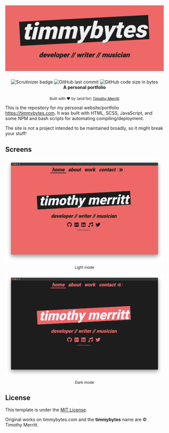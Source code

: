 <h1 align="center">
  <img src="./img/timmybytes-header-subtitle.png" alt="Timmybytes logo banner, which reads: timmybytes, developer, writer, musician" />
</h1>

<div align="center">

  <img src="https://scrutinizer-ci.com/g/timmybytes/timmybytes-website/badges/quality-score.png?b=main" alt="Scrutinizer badge" />
  <img alt="GitHub last commit" src="https://img.shields.io/github/last-commit/timmybytes/timmybytes-website">
  <img alt="GitHub code size in bytes" src="https://img.shields.io/github/languages/code-size/timmybytes/timmybytes-website">
</div>

<div align="center">
  <strong>A personal portfolio</strong>
</div>

<p align="center">
  <sub>Built with ❤︎ by (and for)
  <a href="https://timmybytes.com">Timothy Merritt</a>
</div>


This is the repository for my personal website/portfolio <https://timmybytes.com>. It was built with HTML, SCSS, JavaScript, and some NPM and bash scripts for automating compiling/deployment.

The site is not a project intended to be maintained broadly, so it might break your stuff!

## Screens

<p align="center">
  <img src="./img/timmybytes-screenshot-light.png" alt="Screenshot of timmybytes.com in light mode" />
  <sub>Light mode</sub>
</p>

<p align="center">
  <img src="./img/timmybytes-screenshot-dark.png" alt="Screenshot of timmybytes.com in dark mode" />
  <sub>Dark mode</sub>
</p>

## License

This template is under the [MIT License](./LICENSE).

Original works on timmybytes.com and the **timmybytes** name are © Timothy Merritt.

<!-- TODO:
- Conduct Accessibility review
- Fix footer not becoming visible
 -->
